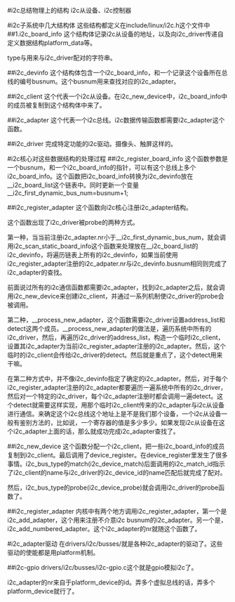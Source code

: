 #i2c总结物理上的结构
i2c从设备、i2c控制器

#i2c子系统中几大结构体
这些结构都定义在include/linux/i2c.h这个文件中
##1.i2c_board_info
这个结构体记录i2c从设备的地址，以及向i2c_driver传递自定义数据结构platform_data等。

type与用来与i2c_driver配对的字符串。

##i2c_devinfo
这个结构体包含一个i2c_board_info，和一个记录这个设备所在总线的编号busnum。这个busnum用来查找对应的i2c_adapter。

##i2c_client
这个代表一个i2c从设备。在i2c_new_device中，i2c_board_info中的成员被复制到这个结构体中来了。

##i2c_adapter
这个代表一个i2c总线。i2c数据传输函数都需要i2c_adapter这个函数。

##i2c_driver
完成特定功能的i2c驱动。摄像头、触屏这样的。

#i2c核心对这些数据结构的处理过程
##i2c_register_board_info
这个函数参数是一个busnum，和一个i2c_board_info的指针，可以有这个总线上多个i2c_board_info。这个函数把i2c_board_info转换为i2c_devinfo放在__i2c_board_list这个链表中。同时更新一个变量__i2c_first_dynamic_bus_num=busnum+1;

##i2c_register_adapter
这个函数向i2c核心注册i2c_adapter结构。

这个函数出现了i2c_driver被probe的两种方式。

第一种，当当前注册i2c_adapter.nr小于__i2c_first_dynamic_bus_num，就会调用i2c_scan_static_board_info这个函数来处理放在__i2c_board_list的i2c_devinfo，将遍历链表上所有的i2c_devinfo，如果当前使用i2c_register_adapter注册的i2c_adpater.nr与i2c_devinfo.busnum相同则完成了i2c_adapter的查找。

前面说过所有的i2c通信函数都需要i2c_adapter，找到i2c_adapter之后，就会调用i2c_new_device来创建i2c_client，并通过一系列机制使i2c_driver的probe会被调用。

第二种，__process_new_adapter，这个函数需要i2c_driver设置address_list和detect这两个成员。__process_new_adapter的做法是，遍历系统中所有的i2c_driver，然后，再遍历i2c_driver的address_list，构造一个临时i2c_client，设置其i2c_adapter为当前i2c_register_adapter注册的i2c_adapter。然后，这个临时的i2c_client会传给i2c_driver的detect。然后就是重点了，这个detect用来干嘛。

在第二种方式中，并不像i2c_devinfo指定了确定的i2c_adapter。然后，对于每个i2c_register_adapter注册的i2c_adapter都要遍历一遍系统中所有的i2c_driver，然后对一个特定的i2c_driver，每个i2c_adapter注册时都会调用一遍detect。这个detect就需要这样实现，用那个临时i2c_client传来的i2c_adapter与i2c从设备进行通信。来确定这个i2c总线这个地址上是不是我们那个设备，一个i2c从设备一般有鉴别方法的，比如说，一个寄存器的值是多少多少。如果发现i2c从设备在这个i2c_adapter上面的话，那么就成功完成i2c_adapter查找了。

##i2c_new_device
这个函数分配一个i2c_client，把一些i2c_board_info的成员复制到i2c_client。最后调用了device_register。在device_register里发生了很多事情。i2c_bus_type的match(i2c_device_match)后面调用的i2c_match_id指示了i2c_client的name与i2c_driver的i2c_device_id的name匹配后就完成了配对。

然后，i2c_bus_type的probe(i2c_device_probe)就会调用i2c_driver的probe函数了。

##i2c_register_adapter
内核中有两个地方调用i2c_register_adapter，第一个是i2c_add_adapter，这个用来注册不介意i2c busnum的i2c_adapter。另一个是，i2c_add_numbered_adapter。这个i2c_adapter的nr就随这个函数了。

#i2c_adapter驱动
在drivers/i2c/busses/就是各种i2c_adapter的驱动了。这些驱动的使能都是用platform机制。

##i2c-gpio
drivers/i2c/busses/i2c-gpio.c这个就是gpio模拟i2c了。

i2c_adapter的nr来自于platform_device的id。弄多个虚拟总线的话，弄多个platform_device就行了。
